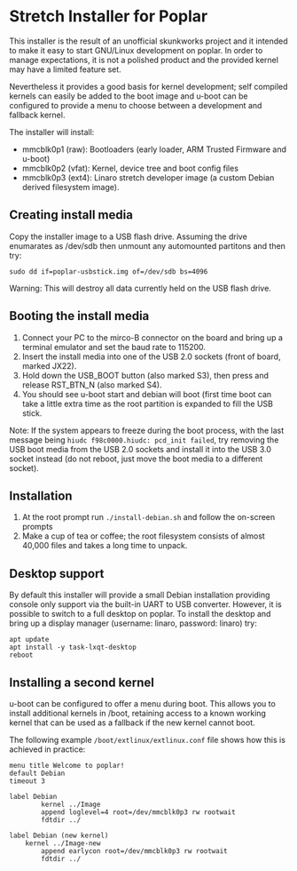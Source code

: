 Stretch Installer for Poplar
============================

This installer is the result of an unofficial skunkworks project and
it intended to make it easy to start GNU/Linux development on poplar.
In order to manage expectations, it is not a polished product and the
provided kernel may have a limited feature set.

Nevertheless it provides a good basis for kernel development; self
compiled kernels can easily be added to the boot image and u-boot can
be configured to provide a menu to choose between a development and
fallback kernel.

The installer will install:

 * mmcblk0p1 (raw): Bootloaders (early loader, ARM Trusted Firmware and u-boot)
 * mmcblk0p2 (vfat): Kernel, device tree and boot config files
 * mmcblk0p3 (ext4): Linaro stretch developer image (a custom Debian derived
   filesystem image).

Creating install media
----------------------

Copy the installer image to a USB flash drive. Assuming the drive
enumarates as /dev/sdb then unmount any automounted partitons and then try:

    sudo dd if=poplar-usbstick.img of=/dev/sdb bs=4096

Warning: This will destroy all data currently held on the USB flash drive.

Booting the install media
-------------------------

1. Connect your PC to the mirco-B connector on the board and bring up
   a terminal emulator and set the baud rate to 115200.
2. Insert the install media into one of the USB 2.0 sockets (front of
   board, marked JX22).
3. Hold down the USB_BOOT button (also marked S3), then press and
   release RST_BTN_N (also marked S4).
4. You should see u-boot start and debian will boot (first time boot
   can take a little extra time as the root partition is expanded to
   fill the USB stick.

Note: If the system appears to freeze during the boot process, with the
      last message being `hiudc f98c0000.hiudc: pcd_init failed`, try
      removing the USB boot media from the USB 2.0 sockets and install
      it into the USB 3.0 socket instead (do not reboot, just move the
      boot media to a different socket).

Installation
------------

1. At the root prompt run `./install-debian.sh` and follow the on-screen
   prompts
2. Make a cup of tea or coffee; the root filesystem consists of almost
   40,000 files and takes a long time to unpack.

Desktop support
---------------

By default this installer will provide a small Debian installation
providing console only support via the built-in UART to USB converter.
However, it is possible to switch to a full desktop on poplar. To
install the desktop and bring up a display manager (username: linaro,
password: linaro) try:

~~~
apt update
apt install -y task-lxqt-desktop
reboot
~~~

Installing a second kernel
--------------------------

u-boot can be configured to offer a menu during boot. This allows you to
install additional kernels in /boot, retaining access to a known working
kernel that can be used as a fallback if the new kernel cannot boot.

The following example `/boot/extlinux/extlinux.conf` file shows how this
is achieved in practice:

~~~
menu title Welcome to poplar!
default Debian
timeout 3

label Debian
        kernel ../Image
        append loglevel=4 root=/dev/mmcblk0p3 rw rootwait
        fdtdir ../

label Debian (new kernel)
	kernel ../Image-new
        append earlycon root=/dev/mmcblk0p3 rw rootwait
        fdtdir ../
~~~
